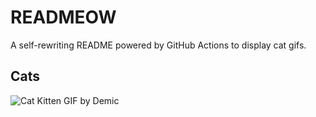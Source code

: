 # READMEOW

A self-rewriting README powered by GitHub Actions to display cat gifs.

## Cats

![Cat Kitten GIF by Demic](https://media3.giphy.com/media/v1.Y2lkPTlhY2QwMmRhcGxkNmw4c25vNmI0aTE0dWQ1YXRsb3VjNHN2Z3Rqb3A0YjRwOHU5MSZlcD12MV9naWZzX3NlYXJjaCZjdD1n/3oriO0OEd9QIDdllqo/200.gif)
